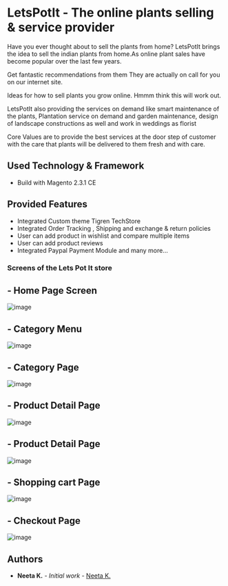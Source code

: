 # LetsPotIt - The online plants selling & service provider

Have you ever thought about to sell the plants from home? LetsPotIt brings the idea to sell the indian plants from home.As online plant sales have become popular over the last few years.

Get fantastic recommendations from them They are actually on call for you on our internet site.

Ideas for how to sell plants you grow online. Hmmm think this will work out. 

LetsPotIt also providing the services on demand like smart maintenance of the plants, Plantation service on demand and garden maintenance, design of landscape constructions as well and work in weddings as florist 

Core Values are to provide the best services at the door step of customer with the care that plants will be delivered to them fresh and with care. 

## Used Technology & Framework

- Build with Magento 2.3.1 CE

## Provided Features
- Integrated Custom theme Tigren TechStore
- Integrated Order Tracking , Shipping and exchange & return policies
- User can add product in wishlist and compare multiple items
- User can add product reviews 
- Integrated Paypal Payment Module and many more...

### Screens of the Lets Pot It store

## - Home Page Screen 
![image](https://github.com/neeta-tm/images/blob/master/letspotit/letspotit-HomePage.png)

## - Category Menu 
![image](https://github.com/neeta-tm/images/blob/master/letspotit/Category%20Menu.png)

## - Category Page 
![image](https://github.com/neeta-tm/images/blob/master/letspotit/OUTDOOR%20PLANTS.png)

## - Product Detail Page 
![image](https://github.com/neeta-tm/images/blob/master/letspotit/Aloe%20Vera%20-%20PDP.png)

## - Product Detail Page 
![image](https://github.com/neeta-tm/images/blob/master/letspotit/Aloe%20Vera%20-%20PDP.png)

## - Shopping cart Page 
![image](https://github.com/neeta-tm/images/blob/master/letspotit/Shopping%20Cart.png)

## - Checkout Page 
![image](https://github.com/neeta-tm/images/blob/master/letspotit/Checkout.png)


## Authors
* **Neeta K.** - *Initial work* - [Neeta K.](https://github.com/neeta-tm)


